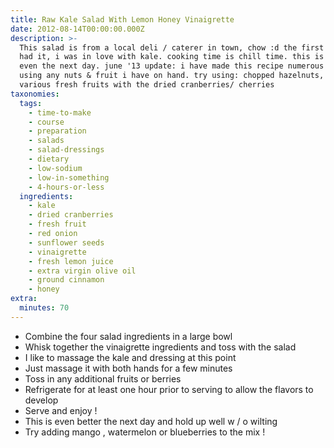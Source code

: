 ```yaml
---
title: Raw Kale Salad With Lemon Honey Vinaigrette
date: 2012-08-14T00:00:00.000Z
description: >-
  This salad is from a local deli / caterer in town, chow :d the first time i
  had it, i was in love with kale. cooking time is chill time. this is great
  even the next day. june '13 update: i have made this recipe numerous times by
  using any nuts & fruit i have on hand. try using: chopped hazelnuts, combining
  various fresh fruits with the dried cranberries/ cherries
taxonomies:
  tags:
    - time-to-make
    - course
    - preparation
    - salads
    - salad-dressings
    - dietary
    - low-sodium
    - low-in-something
    - 4-hours-or-less
  ingredients:
    - kale
    - dried cranberries
    - fresh fruit
    - red onion
    - sunflower seeds
    - vinaigrette
    - fresh lemon juice
    - extra virgin olive oil
    - ground cinnamon
    - honey
extra:
  minutes: 70
---
```

 - Combine the four salad ingredients in a large bowl
 - Whisk together the vinaigrette ingredients and toss with the salad
 - I like to massage the kale and dressing at this point
 - Just massage it with both hands for a few minutes
 - Toss in any additional fruits or berries
 - Refrigerate for at least one hour prior to serving to allow the flavors to develop
 - Serve and enjoy !
 - This is even better the next day and hold up well w / o wilting
 - Try adding mango , watermelon or blueberries to the mix !

